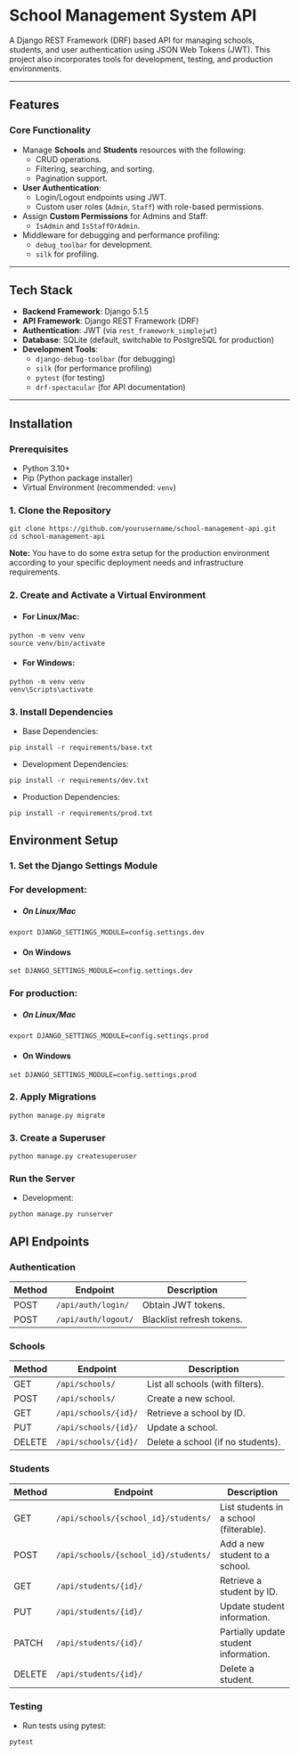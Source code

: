 # **School Management System API**

A Django REST Framework (DRF) based API for managing schools, students, and user authentication using JSON Web Tokens (JWT). This project also incorporates tools for development, testing, and production environments.

---

## **Features**
### **Core Functionality**
- Manage **Schools** and **Students** resources with the following:
  - CRUD operations.
  - Filtering, searching, and sorting.
  - Pagination support.
- **User Authentication**:
  - Login/Logout endpoints using JWT.
  - Custom user roles (`Admin`, `Staff`) with role-based permissions.
- Assign **Custom Permissions** for Admins and Staff:
  - `IsAdmin` and `IsStaffOrAdmin`.
- Middleware for debugging and performance profiling:
  - `debug_toolbar` for development.
  - `silk` for profiling.

---

## **Tech Stack**
- **Backend Framework**: Django 5.1.5
- **API Framework**: Django REST Framework (DRF)
- **Authentication**: JWT (via `rest_framework_simplejwt`)
- **Database**: SQLite (default, switchable to PostgreSQL for production)
- **Development Tools**:
  - `django-debug-toolbar` (for debugging)
  - `silk` (for performance profiling)
  - `pytest` (for testing)
  - `drf-spectacular` (for API documentation)

---

## **Installation**

### **Prerequisites**
- Python 3.10+
- Pip (Python package installer)
- Virtual Environment (recommended: `venv`)

### **1. Clone the Repository**
```
git clone https://github.com/yourusername/school-management-api.git
cd school-management-api
```

**Note:** You have to do some extra setup for the production environment according to your specific deployment needs and infrastructure requirements.

### **2. Create and Activate a Virtual Environment**

- #### For Linux/Mac:
```
python -m venv venv
source venv/bin/activate
```

- #### For Windows:
```
python -m venv venv
venv\Scripts\activate
```

### **3. Install Dependencies**
- Base Dependencies:
```
pip install -r requirements/base.txt
```

- Development Dependencies:
```
pip install -r requirements/dev.txt
```

- Production Dependencies:
```
pip install -r requirements/prod.txt
```

## Environment Setup
### **1. Set the Django Settings Module**
### For development:
- ##### On Linux/Mac
```
export DJANGO_SETTINGS_MODULE=config.settings.dev
```

- #### On Windows
```
set DJANGO_SETTINGS_MODULE=config.settings.dev

```

### For production:
- ##### On Linux/Mac
```
export DJANGO_SETTINGS_MODULE=config.settings.prod
```

- #### On Windows
```
set DJANGO_SETTINGS_MODULE=config.settings.prod

```

### **2. Apply Migrations**
```
python manage.py migrate
```

### **3. Create a Superuser**
```
python manage.py createsuperuser
```

### **Run the Server**
- Development:
```
python manage.py runserver
```


## **API Endpoints**

### **Authentication**
| Method | Endpoint           | Description                |
|--------|---------------------|----------------------------|
| POST   | `/api/auth/login/`  | Obtain JWT tokens.         |
| POST   | `/api/auth/logout/` | Blacklist refresh tokens.  |

### **Schools**
| Method | Endpoint             | Description                       |
|--------|-----------------------|-----------------------------------|
| GET    | `/api/schools/`       | List all schools (with filters).  |
| POST   | `/api/schools/`       | Create a new school.              |
| GET    | `/api/schools/{id}/`  | Retrieve a school by ID.          |
| PUT    | `/api/schools/{id}/`  | Update a school.                  |
| DELETE | `/api/schools/{id}/`  | Delete a school (if no students). |

### **Students**
| Method | Endpoint                              | Description                                |
|--------|---------------------------------------|--------------------------------------------|
| GET    | `/api/schools/{school_id}/students/`  | List students in a school (filterable).    |
| POST   | `/api/schools/{school_id}/students/`  | Add a new student to a school.             |
| GET    | `/api/students/{id}/`                 | Retrieve a student by ID.                  |
| PUT    | `/api/students/{id}/`                 | Update student information.                |
| PATCH  | `/api/students/{id}/`                 | Partially update student information.      |
| DELETE | `/api/students/{id}/`                 | Delete a student.                          |

### **Testing**
- Run tests using pytest:
```
pytest
```